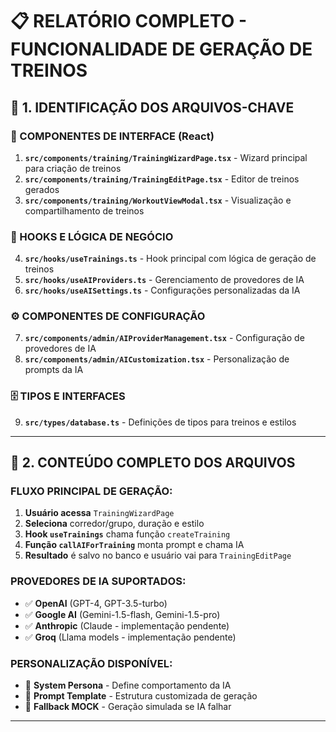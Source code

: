 # 📋 RELATÓRIO COMPLETO - FUNCIONALIDADE DE GERAÇÃO DE TREINOS

## 🎯 **1. IDENTIFICAÇÃO DOS ARQUIVOS-CHAVE**

### **📱 COMPONENTES DE INTERFACE (React)**
1. **`src/components/training/TrainingWizardPage.tsx`** - Wizard principal para criação de treinos
2. **`src/components/training/TrainingEditPage.tsx`** - Editor de treinos gerados
3. **`src/components/training/WorkoutViewModal.tsx`** - Visualização e compartilhamento de treinos

### **🔧 HOOKS E LÓGICA DE NEGÓCIO**
4. **`src/hooks/useTrainings.ts`** - Hook principal com lógica de geração de treinos
5. **`src/hooks/useAIProviders.ts`** - Gerenciamento de provedores de IA
6. **`src/hooks/useAISettings.ts`** - Configurações personalizadas da IA

### **⚙️ COMPONENTES DE CONFIGURAÇÃO**
7. **`src/components/admin/AIProviderManagement.tsx`** - Configuração de provedores de IA
8. **`src/components/admin/AICustomization.tsx`** - Personalização de prompts da IA

### **🗄️ TIPOS E INTERFACES**
9. **`src/types/database.ts`** - Definições de tipos para treinos e estilos

---

## 📄 **2. CONTEÚDO COMPLETO DOS ARQUIVOS**

### **FLUXO PRINCIPAL DE GERAÇÃO:**
1. **Usuário acessa** `TrainingWizardPage` 
2. **Seleciona** corredor/grupo, duração e estilo
3. **Hook `useTrainings`** chama função `createTraining`
4. **Função `callAIForTraining`** monta prompt e chama IA
5. **Resultado** é salvo no banco e usuário vai para `TrainingEditPage`

### **PROVEDORES DE IA SUPORTADOS:**
- ✅ **OpenAI** (GPT-4, GPT-3.5-turbo)
- ✅ **Google AI** (Gemini-1.5-flash, Gemini-1.5-pro)
- ✅ **Anthropic** (Claude - implementação pendente)
- ✅ **Groq** (Llama models - implementação pendente)

### **PERSONALIZAÇÃO DISPONÍVEL:**
- 🎯 **System Persona** - Define comportamento da IA
- 📝 **Prompt Template** - Estrutura customizada de geração
- 🔄 **Fallback MOCK** - Geração simulada se IA falhar

---